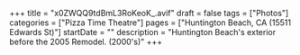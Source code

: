 +++
title = "x0ZWQQ9tdBmL3RoKeoK_.avif"
draft = false
tags = ["Photos"]
categories = ["Pizza Time Theatre"]
pages = ["Huntington Beach, CA (15511 Edwards St)"]
startDate = ""
description = "Huntington Beach's exterior before the 2005 Remodel. (2000's)"
+++
